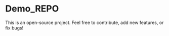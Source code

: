 # Demo_REPO
This is an open-source project. Feel free to contribute, add new features, or fix bugs!
